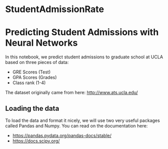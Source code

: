 # StudentAdmissionRate
# Predicting Student Admissions with Neural Networks
In this notebook, we predict student admissions to graduate school at UCLA based on three pieces of data:
- GRE Scores (Test)
- GPA Scores (Grades)
- Class rank (1-4)

The dataset originally came from here: http://www.ats.ucla.edu/

## Loading the data
To load the data and format it nicely, we will use two very useful packages called Pandas and Numpy. You can read on the documentation here:
- https://pandas.pydata.org/pandas-docs/stable/
- https://docs.scipy.org/

